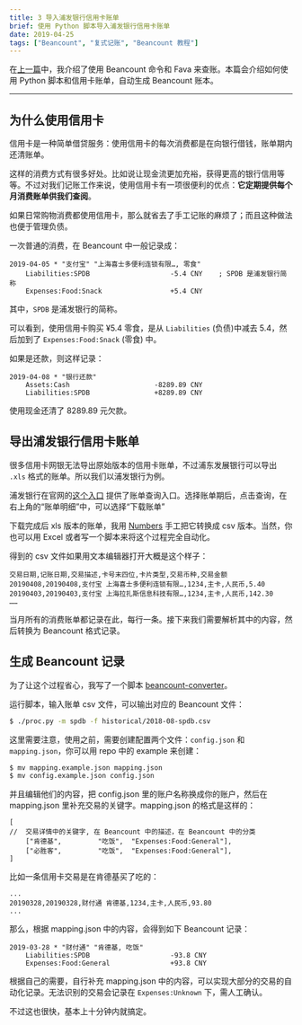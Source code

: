 ```yaml
---
title: 3 导入浦发银行信用卡账单
brief: 使用 Python 脚本导入浦发银行信用卡账单
date: 2019-04-25
tags: ["Beancount", "复式记账", "Beancount 教程"]
---
```


在[上一篇](beancount-tutorial-2)中，我介绍了使用 Beancount 命令和 Fava 来查账。本篇会介绍如何使用 Python 脚本和信用卡账单，自动生成 Beancount 账本。

---

## 为什么使用信用卡

信用卡是一种简单借贷服务：使用信用卡的每次消费都是在向银行借钱，账单期内还清账单。

这样的消费方式有很多好处。比如说让现金流更加充裕，获得更高的银行信用等等。不过对我们记账工作来说，使用信用卡有一项很便利的优点：**它定期提供每个月消费账单供我们查阅**。

如果日常购物消费都使用信用卡，那么就省去了手工记账的麻烦了；而且这种做法也便于管理负债。

一次普通的消费，在 Beancount 中一般记录成：

```beancount
2019-04-05 * "支付宝" "上海喜士多便利连锁有限…, 零食"
    Liabilities:SPDB                    -5.4 CNY    ; SPDB 是浦发银行简称
    Expenses:Food:Snack                 +5.4 CNY
```

其中，`SPDB` 是浦发银行的简称。

可以看到，使用信用卡购买 ¥5.4 零食，是从 `Liabilities` (负债)中减去 5.4，然后加到了 `Expenses:Food:Snack` (零食) 中。

如果是还款，则这样记录：

```beancount
2019-04-08 * "银行还款"
    Assets:Cash                     -8289.89 CNY
    Liabilities:SPDB                +8289.89 CNY
```

使用现金还清了 8289.89 元欠款。


## 导出浦发银行信用卡账单

很多信用卡网银无法导出原始版本的信用卡账单，不过浦东发展银行可以导出 `.xls` 格式的账单。所以我们以浦发银行为例。

浦发银行在官网的[这个入口](https://ebill.spdbccc.com.cn/cloudbank-portal/loginController/toLogin.action) 提供了账单查询入口。选择账单期后，点击查询，在右上角的“账单明细”中，可以选择“下载账单”

下载完成后 xls 版本的账单，我用 [Numbers](https://www.apple.com/numbers/) 手工把它转换成 csv 版本。当然，你也可以用 Excel 或者写一个脚本来将这个过程完全自动化。

得到的 csv 文件如果用文本编辑器打开大概是这个样子：

```csv
交易日期,记账日期,交易描述,卡号末四位,卡片类型,交易币种,交易金额
20190408,20190408,支付宝 上海喜士多便利连锁有限…,1234,主卡,人民币,5.40
20190403,20190403,支付宝 上海拉扎斯信息科技有限…,1234,主卡,人民币,142.30
……
```

当月所有的消费账单都记录在此，每行一条。接下来我们需要解析其中的内容，然后转换为 Beancount 格式记录。

## 生成 Beancount 记录

为了让这个过程省心，我写了一个脚本 [beancount-converter](https://github.com/lyricat/beancount-converter)。

运行脚本，输入账单 csv 文件，可以输出对应的 Beancount 文件：

```bash
$ ./proc.py -m spdb -f historical/2018-08-spdb.csv
```

这里需要注意，使用之前，需要创建配置两个文件：`config.json` 和 `mapping.json`，你可以用 repo 中的 example 来创建：

```bash
$ mv mapping.example.json mapping.json
$ mv config.example.json config.json
```

并且编辑他们的内容，把 config.json 里的账户名称换成你的账户，然后在 mapping.json 里补充交易的关键字。mapping.json 的格式是这样的：

```javascript,ignore
[
//  交易详情中的关键字, 在 Beancount 中的描述，在 Beancount 中的分类
	["肯德基", 		"吃饭",  "Expenses:Food:General"],
	["必胜客", 	    "吃饭",  "Expenses:Food:General"], 
]
```

比如一条信用卡交易是在肯德基买了吃的：

```csv
...
20190328,20190328,财付通 肯德基,1234,主卡,人民币,93.80
...
```

那么，根据 mapping.json 中的内容，会得到如下 Beancount 记录：

```beancount
2019-03-28 * "财付通" "肯德基, 吃饭"
    Liabilities:SPDB                    -93.8 CNY
    Expenses:Food:General               +93.8 CNY
```

根据自己的需要，自行补充 mapping.json 中的内容，可以实现大部分的交易的自动化记录。无法识别的交易会记录在 `Expenses:Unknown` 下，需人工确认。

不过这也很快，基本上十分钟内就搞定。




